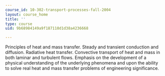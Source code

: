 ```yaml
---
course_id: 10-302-transport-processes-fall-2004
layout: course_home
title: ''
type: course
uid: 9b68984149a9f187110d1d38a4236668

---
```

Principles of heat and mass transfer. Steady and transient conduction and diffusion. Radiative heat transfer. Convective transport of heat and mass in both laminar and turbulent flows. Emphasis on the development of a physical understanding of the underlying phenomena and upon the ability to solve real heat and mass transfer problems of engineering significance.
